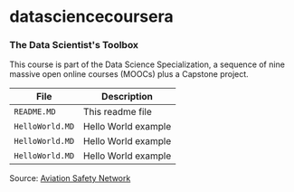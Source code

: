 datasciencecoursera
===================

### The Data Scientist's Toolbox 

This course is part of the Data Science Specialization, 
a sequence of nine massive open online courses (MOOCs) plus a Capstone project.

File | Description
---|---------
`README.MD` | This readme file 
`HelloWorld.MD` | Hello World example
`HelloWorld.MD` | Hello World example
`HelloWorld.MD` | Hello World example

Source: [Aviation Safety Network](http://aviation-safety.net)
